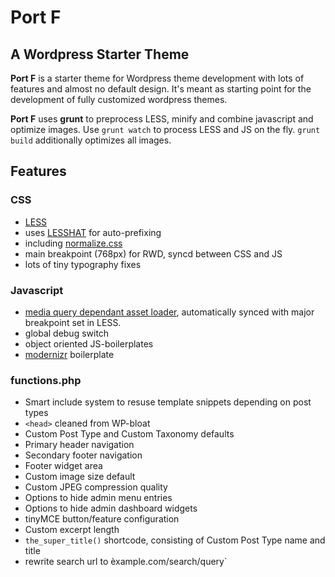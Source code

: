 # Port F
## A Wordpress Starter Theme 

**Port F** is a starter theme for Wordpress theme development with lots of features and almost no default design. It's meant as starting point for the development of fully customized wordpress themes. 

**Port F** uses **grunt** to preprocess LESS, minify and combine javascript and optimize images. 
Use `grunt watch` to process LESS and JS on the fly. `grunt build` additionally optimizes all images.

## Features

### CSS

+ [LESS](http://lesscss.org/)
+ uses [LESSHAT](http://lesshat.com/) for auto-prefixing 
+ including [normalize.css](http://necolas.github.io/normalize.css/)
+ main breakpoint (768px) for RWD, syncd between CSS and JS 
+ lots of tiny typography fixes

### Javascript 

+ [media query dependant asset loader](http://modernizr.com/docs/#mq), automatically synced with major breakpoint set in LESS.
+ global debug switch
+ object oriented JS-boilerplates 
+ [modernizr](http://modernizr.com/) boilerplate

### functions.php

+ Smart include system to resuse template snippets depending on post types
+ `<head>` cleaned from WP-bloat 
+ Custom Post Type and Custom Taxonomy defaults 
+ Primary header navigation
+ Secondary footer navigation 
+ Footer widget area 
+ Custom image size default 
+ Custom JPEG compression quality 
+ Options to hide admin menu entries
+ Options to hide admin dashboard widgets 
+ tinyMCE button/feature configuration 
+ Custom excerpt length 
+ `the_super_title()` shortcode, consisting of Custom Post Type name and title 
+ rewrite search url to èxample.com/search/query` 

